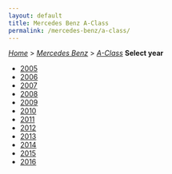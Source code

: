 ```yaml
---
layout: default
title: Mercedes Benz A-Class
permalink: /mercedes-benz/a-class/
---
```

[*Home*](/) > [*Mercedes Benz*](/mercedes-benz/) > [*A-Class*](/mercedes-benz/a-class/)
**Select year**
- [2005](/mercedes-benz/a-class/2005/)
- [2006](/mercedes-benz/a-class/2006/)
- [2007](/mercedes-benz/a-class/2007/)
- [2008](/mercedes-benz/a-class/2008/)
- [2009](/mercedes-benz/a-class/2009/)
- [2010](/mercedes-benz/a-class/2010/)
- [2011](/mercedes-benz/a-class/2011/)
- [2012](/mercedes-benz/a-class/2012/)
- [2013](/mercedes-benz/a-class/2013/)
- [2014](/mercedes-benz/a-class/2014/)
- [2015](/mercedes-benz/a-class/2015/)
- [2016](/mercedes-benz/a-class/2016/)
